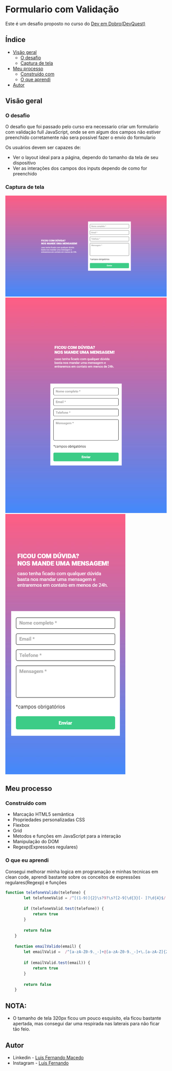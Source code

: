 # Formulario com Validação

Este é um desafio proposto no curso do [Dev em Dobro(DevQuest)](https://www.instagram.com/devemdobro)

## Índice

- [Visão geral](#visão-geral)
   - [O desafio](#o-desafio)
   - [Captura de tela](#captura-de-tela)
- [Meu processo](#meu-processo)
   - [Construído com](#construído-com)
   - [O que aprendi](#o-que-aprendi)
- [Autor](#autor)

## Visão geral

### O desafio
O desafio que foi passado pelo curso era necessario criar um formulario com validação full JavaScript, onde se em algum dos campos não estiver preenchido corretamente não sera possivel fazer o envio do formulario

Os usuários devem ser capazes de:

- Ver o layout ideal para a página, dependo do tamanho da tela de seu dispositivo
- Ver as interações dos campos dos inputs dependo de como for preenchido

### Captura de tela

![](./src/images/desktop.png)
![](./src/images/tablet.png)
![](./src/images/mobile.png)

## Meu processo

### Construído com

- Marcação HTML5 semântica
- Propriedades personalizadas CSS
- Flexbox
- Grid
- Metodos e funções em JavaScript para a interação
- Manipulação do DOM
- Regexp(Expressões regulares)

### O que eu aprendi

Consegui melhorar minha logica em programação e minhas tecnicas em clean code, aprendi bastante sobre os conceitos de expressões regulares(Regexp) e funções

```js
function telefoneValido(telefone) {
        let telefoneValid = /^[(1-9)]{2}\s?9?\s?[2-9]\d{3}[- ]?\d{4}$/

        if (telefoneValid.test(telefone)) {
            return true
        }

        return false
    }
    
    function emailValido(email) {
        let emailValid =  /^[a-zA-Z0-9._-]+@[a-zA-Z0-9._-]+\.[a-zA-Z]{2,}$/

        if (emailValid.test(email)) {
            return true
        }

        return false
    }
```
## NOTA:

- O tamanho de tela 320px ficou um pouco esquisito, ela ficou bastante apertada, mas consegui dar uma respirada nas laterais para não ficar tão feio.

## Autor

- Linkedin - [Luis Fernando Macedo](https://www.linkedin.com/in/luis-fernando-macedo-7791ba219)
- Instagram - [Luis Fernando](https://www.instagram.com/luis._.fernand0_)
